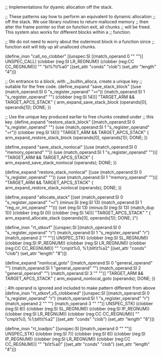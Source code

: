 ;; Implementations for dyamic allocation off the stack.

;; These patterns say how to perform an equivalent to dynamic allocation
;; off the stack. We use library routines to return malloced memory
;; then alter the frame pointer so that on function exit, all chunks
;; will be freed. This system also works for different blocks within a
;; function.

;; We do not need to worry about the outermost block in a function since
;; function exit will tidy up all unalloced chunks.

(define_insn "call_no_clobber"
  [(unspec:SI [(match_operand 0 "" "")] UNSPEC_CALL)
   (clobber (reg:SI LR_REGNUM))
   (clobber (reg:CC CC_REGNUM))]
  ""
  "bl%?\\t%a0"
[(set_attr "conds" "clob")
 (set_attr "length" "4")])


;; On entrance to a block, with __builtin_alloca, create a unique key
;; suitable for the free code.
(define_expand "save_stack_block"
  [(use (match_operand:SI 0 "s_register_operand" "=r"))
   (match_operand:SI 1 "s_register_operand" "")
   (clobber (reg:SI 14))]
  "TARGET_ARM && TARGET_APCS_STACK"
{
  arm_expand_save_stack_block (operands[0], operands[1]);
  DONE;
})

;; Use the unique key produced earlier to free chunks created under
;; this key.
(define_expand "restore_stack_block"
  [(match_operand:SI 0 "s_register_operand" "")
   (use (match_operand:SI 1 "s_register_operand" "=r"))
   (clobber (reg:SI 14))]
  "TARGET_ARM && TARGET_APCS_STACK"
{
  arm_expand_restore_stack_block (operands[0], operands[1]);
  DONE;
})

(define_expand "save_stack_nonlocal"
  [(use (match_operand:SI 0 "memory_operand" ""))
   (use (match_operand:SI 1 "s_register_operand" ""))]
  "TARGET_ARM && TARGET_APCS_STACK"
{
  arm_expand_save_stack_nonlocal (operands);
  DONE;
})

(define_expand "restore_stack_nonlocal"
  [(use (match_operand:SI 0 "s_register_operand" ""))
   (use (match_operand:SI 1 "memory_operand" ""))]
  "TARGET_ARM && TARGET_APCS_STACK"
{
  arm_expand_restore_stack_nonlocal (operands);
  DONE;
})


(define_expand "allocate_stack"
  [(set (match_operand:SI 0 "s_register_operand" "=r")
        (minus:SI (reg:SI 13) (match_operand:SI 1 "reg_or_int_operand" "")))
   (set (reg:SI 13)
        (minus:SI (reg:SI 13) (match_dup 1)))
   (clobber (reg:SI 0))
   (clobber (reg:SI 14))]
  "TARGET_APCS_STACK"
  "
{
  arm_expand_allocate_stack (operands[0], operands[1]);
  DONE;
}")

(define_insn "rt_stkovf"
  [(unspec:SI [(match_operand:SI 0 "s_register_operand" "r")
               (match_operand:SI 1 "s_register_operand" "r")
               (match_operand 2 "" "")] UNSPEC_STK)
   (clobber (reg:SI SL_REGNUM))
   (clobber (reg:SI IP_REGNUM))
   (clobber (reg:SI LR_REGNUM))
   (clobber (reg:CC CC_REGNUM))]
  ""
  "cmp\\t%0, %1\;bllt\\t%a2"
[(set_attr "conds" "clob")
 (set_attr "length" "8")])

(define_expand "nonlocal_goto"
  [(match_operand:SI 0 "general_operand" "")
   (match_operand:SI 1 "general_operand" "")
   (match_operand:SI 2 "general_operand" "")
   (match_operand:SI 3 "" "")]
  "TARGET_ARM && TARGET_APCS_STACK"
{
  arm_expand_nonlocal_goto (operands);
  DONE;
})

; 4th operand is ignored and included to make pattern different from above
(define_insn "rt_stkovf_v5_clobbered"
  [(unspec:SI [(match_operand:SI 0 "s_register_operand" "r")
               (match_operand:SI 1 "s_register_operand" "r")
               (match_operand 2 "" "")
	       (match_operand 3 "" "")] UNSPEC_STK)
   (clobber (reg:SI 8))
   (clobber (reg:SI SL_REGNUM))
   (clobber (reg:SI IP_REGNUM))
   (clobber (reg:SI LR_REGNUM))
   (clobber (reg:CC CC_REGNUM))]
  ""
  "cmp\\t%0, %1\;bllt\\t%a2"
[(set_attr "conds" "clob")
 (set_attr "length" "8")])

(define_insn "rt_loadpic"
  [(unspec:SI [(match_operand 0 "" "")] UNSPEC_STK)
   (clobber (reg:SI 7))
   (clobber (reg:SI 8))
   (clobber (reg:SI IP_REGNUM))
   (clobber (reg:SI LR_REGNUM))
   (clobber (reg:CC CC_REGNUM))]
  ""
  "bl\\t%a0"
[(set_attr "conds" "clob")
 (set_attr "length" "4")])
